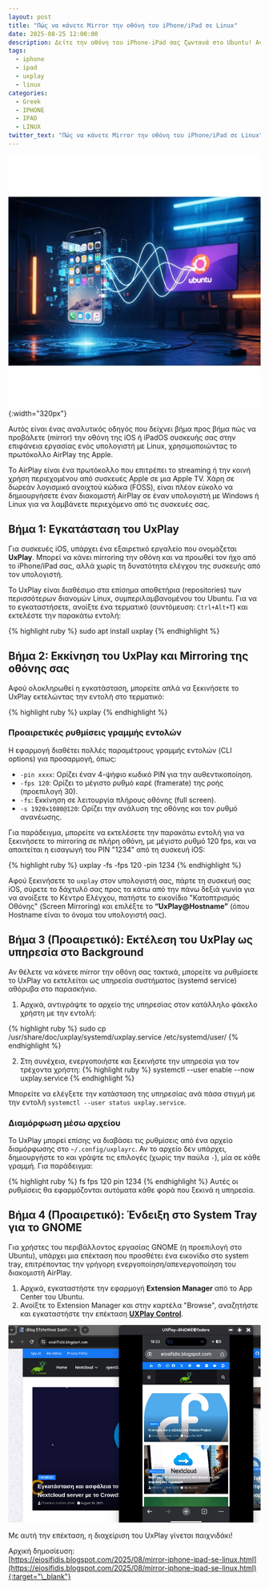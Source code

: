 ```yaml
---
layout: post
title: "Πώς να κάνετε Mirror την οθόνη του iPhone/iPad σε Linux"
date: 2025-08-25 12:00:00
description: Δείτε την οθόνη του iPhone-iPad σας ζωντανά στο Ubuntu! Αναλυτικός οδηγός με εντολές για εύκολο screen mirroring μέσω AirPlay με το εργαλείο UxPlay.
tags:
  - iphone
  - ipad
  - uxplay
  - linux
categories:
  - Greek
  - IPHONE
  - IPAD
  - LINUX
twitter_text: "Πώς να κάνετε Mirror την οθόνη του iPhone/iPad σε Linux"
---
```


![Πώς να κάνετε Mirror την οθόνη του iPhone/iPad σε Linux](/post_images/iphone/iphone-linux.webp "Πώς να κάνετε Mirror την οθόνη του iPhone/iPad σε Linux"){:width="320px"}

Αυτός είναι ένας αναλυτικός οδηγός που δείχνει βήμα προς βήμα πώς να προβάλετε (mirror) την οθόνη της iOS ή iPadOS συσκευής σας στην επιφάνεια εργασίας ενός υπολογιστή με Linux, χρησιμοποιώντας το πρωτόκολλο AirPlay της Apple.

Το AirPlay είναι ένα πρωτόκολλο που επιτρέπει το streaming ή την κοινή χρήση περιεχομένου από συσκευές Apple σε μια Apple TV. Χάρη σε δωρεάν λογισμικό ανοιχτού κώδικα (FOSS), είναι πλέον εύκολο να δημιουργήσετε έναν διακομιστή AirPlay σε έναν υπολογιστή με Windows ή Linux για να λαμβάνετε περιεχόμενο από τις συσκευές σας.

## Βήμα 1: Εγκατάσταση του UxPlay

Για συσκευές iOS, υπάρχει ένα εξαιρετικό εργαλείο που ονομάζεται **UxPlay**. Μπορεί να κάνει mirroring την οθόνη και να προωθεί τον ήχο από το iPhone/iPad σας, αλλά χωρίς τη δυνατότητα ελέγχου της συσκευής από τον υπολογιστή.

Το UxPlay είναι διαθέσιμο στα επίσημα αποθετήρια (repositories) των περισσότερων διανομών Linux, συμπεριλαμβανομένου του Ubuntu. Για να το εγκαταστήσετε, ανοίξτε ένα τερματικό (συντόμευση: `Ctrl+Alt+T`) και εκτελέστε την παρακάτω εντολή:

{% highlight ruby %}
sudo apt install uxplay
{% endhighlight %}

## Βήμα 2: Εκκίνηση του UxPlay και Mirroring της οθόνης σας

Αφού ολοκληρωθεί η εγκατάσταση, μπορείτε απλά να ξεκινήσετε το UxPlay εκτελώντας την εντολή στο τερματικό:

{% highlight ruby %}
uxplay
{% endhighlight %}

### Προαιρετικές ρυθμίσεις γραμμής εντολών

Η εφαρμογή διαθέτει πολλές παραμέτρους γραμμής εντολών (CLI options) για προσαρμογή, όπως:

*   `-pin xxxx`: Ορίζει έναν 4-ψήφιο κωδικό PIN για την αυθεντικοποίηση.
*   `-fps 120`: Ορίζει το μέγιστο ρυθμό καρέ (framerate) της ροής (προεπιλογή 30).
*   `-fs`: Εκκίνηση σε λειτουργία πλήρους οθόνης (full screen).
*   `-s 1920x1080@120`: Ορίζει την ανάλυση της οθόνης και τον ρυθμό ανανέωσης.

Για παράδειγμα, μπορείτε να εκτελέσετε την παρακάτω εντολή για να ξεκινήσετε το mirroring σε πλήρη οθόνη, με μέγιστο ρυθμό 120 fps, και να απαιτείται η εισαγωγή του PIN "1234" από τη συσκευή iOS:

{% highlight ruby %}
uxplay -fs -fps 120 -pin 1234
{% endhighlight %}

Αφού ξεκινήσετε το `uxplay` στον υπολογιστή σας, πάρτε τη συσκευή σας iOS, σύρετε το δάχτυλό σας προς τα κάτω από την πάνω δεξιά γωνία για να ανοίξετε το Κέντρο Ελέγχου, πατήστε το εικονίδιο "Κατοπτρισμός Οθόνης" (Screen Mirroring) και επιλέξτε το **“UxPlay@Hostname”** (όπου Hostname είναι το όνομα του υπολογιστή σας).

## Βήμα 3 (Προαιρετικό): Εκτέλεση του UxPlay ως υπηρεσία στο Background

Αν θέλετε να κάνετε mirror την οθόνη σας τακτικά, μπορείτε να ρυθμίσετε το UxPlay να εκτελείται ως υπηρεσία συστήματος (systemd service) αθόρυβα στο παρασκήνιο.

1.  Αρχικά, αντιγράψτε το αρχείο της υπηρεσίας στον κατάλληλο φάκελο χρήστη με την εντολή:

{% highlight ruby %}
sudo cp /usr/share/doc/uxplay/systemd/uxplay.service /etc/systemd/user/
{% endhighlight %}

2.  Στη συνέχεια, ενεργοποιήστε και ξεκινήστε την υπηρεσία για τον τρέχοντα χρήστη:
{% highlight ruby %}
systemctl --user enable --now uxplay.service
{% endhighlight %}

Μπορείτε να ελέγξετε την κατάσταση της υπηρεσίας ανά πάσα στιγμή με την εντολή `systemctl --user status uxplay.service`.

### Διαμόρφωση μέσω αρχείου
Το UxPlay μπορεί επίσης να διαβάσει τις ρυθμίσεις από ένα αρχείο διαμόρφωσης στο `~/.config/uxplayrc`. Αν το αρχείο δεν υπάρχει, δημιουργήστε το και γράψτε τις επιλογές (χωρίς την παύλα `-`), μία σε κάθε γραμμή. Για παράδειγμα:

{% highlight ruby %}
fs
fps 120
pin 1234
{% endhighlight %}
Αυτές οι ρυθμίσεις θα εφαρμόζονται αυτόματα κάθε φορά που ξεκινά η υπηρεσία.

## Βήμα 4 (Προαιρετικό): Ένδειξη στο System Tray για το GNOME
Για χρήστες του περιβάλλοντος εργασίας GNOME (η προεπιλογή στο Ubuntu), υπάρχει μια επέκταση που προσθέτει ένα εικονίδιο στο system tray, επιτρέποντας την γρήγορη ενεργοποίηση/απενεργοποίηση του διακομιστή AirPlay.

1.  Αρχικά, εγκαταστήστε την εφαρμογή **Extension Manager** από το App Center του Ubuntu.
2.  Ανοίξτε το Extension Manager και στην καρτέλα "Browse", αναζητήστε και εγκαταστήστε την επέκταση [**UXPlay Control**](https://extensions.gnome.org/extension/8243/uxplay-control/?rel=iosifidis.gr).

![Πώς να κάνετε Mirror την οθόνη του iPhone/iPad σε Linux](/post_images/iphone/iphone-eiosifidis.png "Πώς να κάνετε Mirror την οθόνη του iPhone/iPad σε Linux")

Με αυτή την επέκταση, η διαχείριση του UxPlay γίνεται παιχνιδάκι!

Αρχική δημοσίευση:  
[https://eiosifidis.blogspot.com/2025/08/mirror-iphone-ipad-se-linux.html](https://eiosifidis.blogspot.com/2025/08/mirror-iphone-ipad-se-linux.html){:target="\_blank"}
